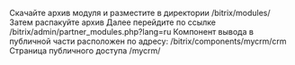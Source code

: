 Скачайте архив модуля и разместите в директории /bitrix/modules/
Затем распакуйте архив
Далее перейдите по ссылке /bitrix/admin/partner_modules.php?lang=ru
Компонент вывода в публичной части расположен по адресу: /bitrix/components/mycrm/crm
Страница публичного доступа /mycrm/
